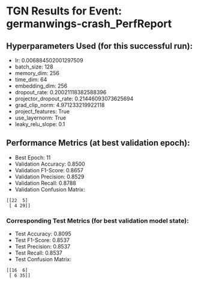 # TGN Results for Event: germanwings-crash_PerfReport

## Hyperparameters Used (for this successful run):
- lr: 0.006884502001297509
- batch_size: 128
- memory_dim: 256
- time_dim: 64
- embedding_dim: 256
- dropout_rate: 0.20021118382588396
- projector_dropout_rate: 0.21446093073625694
- grad_clip_norm: 4.971233219922118
- project_features: True
- use_layernorm: True
- leaky_relu_slope: 0.1

## Performance Metrics (at best validation epoch):
- Best Epoch: 11
- Validation Accuracy: 0.8500
- Validation F1-Score: 0.8657
- Validation Precision: 0.8529
- Validation Recall: 0.8788
- Validation Confusion Matrix:
```
[[22  5]
 [ 4 29]]
```

### Corresponding Test Metrics (for best validation model state):
- Test Accuracy: 0.8095
- Test F1-Score: 0.8537
- Test Precision: 0.8537
- Test Recall: 0.8537
- Test Confusion Matrix:
```
[[16  6]
 [ 6 35]]
```
